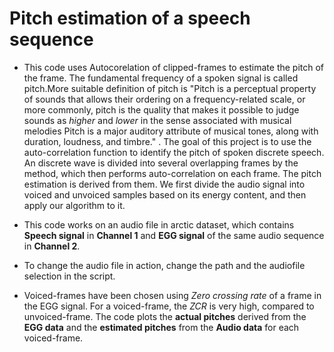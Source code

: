 # Pitch estimation of a speech sequence

- This code uses Autocorelation of clipped-frames to estimate the pitch of the frame.
The fundamental frequency of a spoken signal is called pitch.More suitable definition of pitch is "Pitch is a perceptual property of sounds that allows their ordering on a frequency-related scale, or more commonly, pitch is the quality that makes it possible to judge sounds as *higher* and *lower* in the sense associated with musical melodies Pitch is a major auditory attribute of musical tones, along with duration, loudness, and timbre." . The goal of this project is to use the auto-correlation function to identify the pitch of spoken discrete speech. An discrete wave is divided into several overlapping frames by the method, which then performs auto-correlation on each frame. The pitch estimation is derived from them. We first divide the audio signal into voiced and unvoiced samples based on its energy content, and then apply our algorithm to it.

- This code works on an audio file in arctic dataset, which contains **Speech signal** in **Channel 1** and **EGG signal** of the same audio sequence in **Channel 2**.

- To change the audio file in action, change the path and the audiofile selection in the script.

- Voiced-frames have been chosen using *Zero crossing rate* of a frame in the EGG signal. For a voiced-frame, the *ZCR* is very high, compared to unvoiced-frame. 
The code plots the **actual pitches** derived from the **EGG data** and the **estimated pitches** from the **Audio data** for each voiced-frame.
